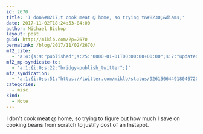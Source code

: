 ```yaml
---
id: 2670
title: 'I don&#8217;t cook meat @ home, so trying t&#8230;&diams;'
date: 2017-11-02T18:24:53-04:00
author: Michael Bishop
layout: post
guid: http://miklb.com/?p=2670
permalink: /blog/2017/11/02/2670/
mf2_cite:
  - 'a:4:{s:9:"published";s:25:"0000-01-01T00:00:00+00:00";s:7:"updated";s:25:"0000-01-01T00:00:00+00:00";s:8:"category";a:1:{i:0;s:0:"";}s:6:"author";a:0:{}}'
mf2_mp-syndicate-to:
  - 'a:1:{i:0;s:22:"bridgy-publish_twitter";}'
mf2_syndication:
  - 'a:1:{i:0;s:51:"https://twitter.com/miklb/status/926150644918046720";}'
categories:
  - misc
kind:
  - Note
---
```

I don't cook meat @ home, so trying to figure out how much I save on cooking beans from scratch to justify cost of an Instapot.